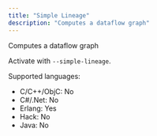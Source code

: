 ```yaml
---
title: "Simple Lineage"
description: "Computes a dataflow graph"
---
```


Computes a dataflow graph

Activate with `--simple-lineage`.

Supported languages:
- C/C++/ObjC: No
- C#/.Net: No
- Erlang: Yes
- Hack: No
- Java: No

